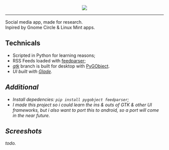 <div align="center">
  <img align="center" src="https://github.com/user-attachments/assets/45f609fe-3b3b-4935-a97c-88004af9362c"></img>
  <hr>
  <div align="left">
    <a>Social media app, made for research. </a>
    <br>
    <a>Inpired by Gnome Circle & Linux Mint apps.</a>
    <br>
    <h2>Technicals</h2>
    <ul>
      <li>Scripted in Python for learning reasons;</li>
      <li>RSS Feeds loaded with <a href="https://pypi.org/project/feedparser/">feedparser</a>;</li>
      <li><i><a href="https://github.com/ahopness/Juno/tree/gtk">gtk</a></i> branch is built for desktop with <a href="https://pygobject.gnome.org/">PyGObject</a>.</li>
      <li><i>UI built with <a href="https://glade.gnome.org/">Glade</a>.</li>
    </ul>
  <h2>Additional</h2>
  <ul>
    <li>Install depedencies: <code>pip install pygobject feedparser</code>;</li>
    <li>I made this project so i could learn the ins & outs of GTK & other UI frameworks, but i also want to port this to android, so a port will come in the near future.</li>
  </ul>
  <h2>Screeshots</h2>
  <p>todo.</p>
  </div>
</div>